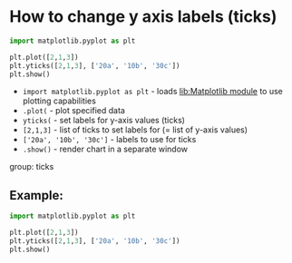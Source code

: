 # How to change y axis labels (ticks)

```python
import matplotlib.pyplot as plt

plt.plot([2,1,3])
plt.yticks([2,1,3], ['20a', '10b', '30c'])
plt.show()
```

- `import matplotlib.pyplot as plt` - loads [lib:Matplotlib module](python-matplotlib/how-to-install-matplotlib-python-lib-in-ubuntu-ubuntuversion) to use plotting capabilities
- `.plot(` - plot specified data
- `yticks(` - set labels for y-axis values (ticks)
- `[2,1,3]` - list of ticks to set labels for (= list of y-axis values)
- `['20a', '10b', '30c']` - labels to use for ticks
- `.show()` - render chart in a separate window

group: ticks

## Example: 
```python
import matplotlib.pyplot as plt

plt.plot([2,1,3])
plt.yticks([2,1,3], ['20a', '10b', '30c'])
plt.show()
```

